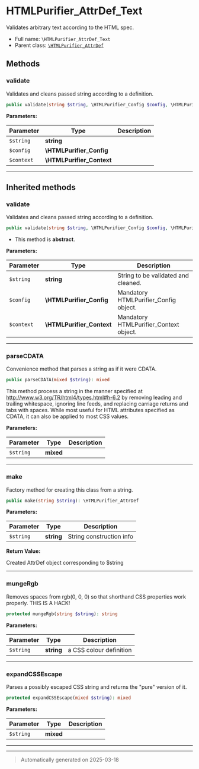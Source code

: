 
# HTMLPurifier_AttrDef_Text

Validates arbitrary text according to the HTML spec.



* Full name: `\HTMLPurifier_AttrDef_Text`
* Parent class: [`\HTMLPurifier_AttrDef`](./HTMLPurifier_AttrDef.md)




## Methods


### validate

Validates and cleans passed string according to a definition.

```php
public validate(string $string, \HTMLPurifier_Config $config, \HTMLPurifier_Context $context): bool|string
```








**Parameters:**

| Parameter | Type | Description |
|-----------|------|-------------|
| `$string` | **string** |  |
| `$config` | **\HTMLPurifier_Config** |  |
| `$context` | **\HTMLPurifier_Context** |  |





***


## Inherited methods


### validate

Validates and cleans passed string according to a definition.

```php
public validate(string $string, \HTMLPurifier_Config $config, \HTMLPurifier_Context $context): mixed
```




* This method is **abstract**.



**Parameters:**

| Parameter | Type | Description |
|-----------|------|-------------|
| `$string` | **string** | String to be validated and cleaned. |
| `$config` | **\HTMLPurifier_Config** | Mandatory HTMLPurifier_Config object. |
| `$context` | **\HTMLPurifier_Context** | Mandatory HTMLPurifier_Context object. |





***

### parseCDATA

Convenience method that parses a string as if it were CDATA.

```php
public parseCDATA(mixed $string): mixed
```

This method process a string in the manner specified at
<http://www.w3.org/TR/html4/types.html#h-6.2> by removing
leading and trailing whitespace, ignoring line feeds, and replacing
carriage returns and tabs with spaces.  While most useful for HTML
attributes specified as CDATA, it can also be applied to most CSS
values.






**Parameters:**

| Parameter | Type | Description |
|-----------|------|-------------|
| `$string` | **mixed** |  |





***

### make

Factory method for creating this class from a string.

```php
public make(string $string): \HTMLPurifier_AttrDef
```








**Parameters:**

| Parameter | Type | Description |
|-----------|------|-------------|
| `$string` | **string** | String construction info |


**Return Value:**

Created AttrDef object corresponding to $string




***

### mungeRgb

Removes spaces from rgb(0, 0, 0) so that shorthand CSS properties work
properly. THIS IS A HACK!

```php
protected mungeRgb(string $string): string
```








**Parameters:**

| Parameter | Type | Description |
|-----------|------|-------------|
| `$string` | **string** | a CSS colour definition |





***

### expandCSSEscape

Parses a possibly escaped CSS string and returns the "pure"
version of it.

```php
protected expandCSSEscape(mixed $string): mixed
```








**Parameters:**

| Parameter | Type | Description |
|-----------|------|-------------|
| `$string` | **mixed** |  |





***


***
> Automatically generated on 2025-03-18
